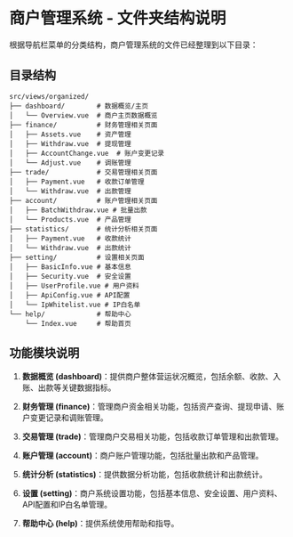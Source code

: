 # 商户管理系统 - 文件夹结构说明

根据导航栏菜单的分类结构，商户管理系统的文件已经整理到以下目录：

## 目录结构

```
src/views/organized/
├── dashboard/        # 数据概览/主页
│   └── Overview.vue  # 商户主页数据概览
├── finance/          # 财务管理相关页面
│   ├── Assets.vue    # 资产管理
│   ├── Withdraw.vue  # 提现管理
│   ├── AccountChange.vue  # 账户变更记录
│   └── Adjust.vue    # 调账管理
├── trade/            # 交易管理相关页面
│   ├── Payment.vue   # 收款订单管理
│   └── Withdraw.vue  # 出款管理
├── account/          # 账户管理相关页面
│   ├── BatchWithdraw.vue # 批量出款
│   └── Products.vue  # 产品管理
├── statistics/       # 统计分析相关页面
│   ├── Payment.vue   # 收款统计
│   └── Withdraw.vue  # 出款统计
├── setting/          # 设置相关页面
│   ├── BasicInfo.vue # 基本信息
│   ├── Security.vue  # 安全设置
│   ├── UserProfile.vue # 用户资料
│   ├── ApiConfig.vue # API配置
│   └── IpWhitelist.vue # IP白名单
└── help/             # 帮助中心
    └── Index.vue     # 帮助首页
```

## 功能模块说明

1. **数据概览 (dashboard)**：提供商户整体营运状况概览，包括余额、收款、入账、出款等关键数据指标。

2. **财务管理 (finance)**：管理商户资金相关功能，包括资产查询、提现申请、账户变更记录和调账管理。

3. **交易管理 (trade)**：管理商户交易相关功能，包括收款订单管理和出款管理。

4. **账户管理 (account)**：商户账户管理功能，包括批量出款和产品管理。

5. **统计分析 (statistics)**：提供数据分析功能，包括收款统计和出款统计。

6. **设置 (setting)**：商户系统设置功能，包括基本信息、安全设置、用户资料、API配置和IP白名单管理。

7. **帮助中心 (help)**：提供系统使用帮助和指导。

